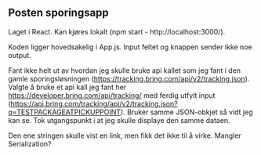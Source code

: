 ## Posten sporingsapp

Laget i React. Kan kjøres lokalt (npm start - http://localhost:3000/).

Koden ligger hovedsakelig i App.js. Input feltet og knappen sender ikke noe output. 

Fant ikke helt ut av hvordan jeg skulle bruke api kallet som jeg fant i den gamle sporingsløsningen (https://tracking.bring.com/api/v2/tracking.json). Valgte å bruke et api kall jeg fant her https://developer.bring.com/api/tracking/ med ferdig utfylt input (https://api.bring.com/tracking/api/v2/tracking.json?q=TESTPACKAGEATPICKUPPOINT). Bruker samme JSON-obkjet så vidt jeg kan se. Tok utgangspunkt i at jeg skulle displaye den samme dataen.

Den ene stringen skulle vist en link, men fikk det ikke til å virke. Mangler Serialization?